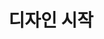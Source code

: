 ---
layout: default
title: 디자인 시작
nav_order: 3
permalink: /docs/create_your_first_project/start_your_design
parent: 첫 번째 프로젝트 작성
grand_parent: Fusion 360에서 시작
---